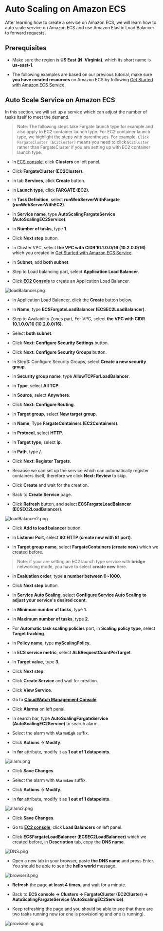 # Auto Scaling on Amazon ECS

After learning how to create a service on Amazon ECS, we will learn how to auto scale service on Amazon ECS and use Amazon Elastic Load Balancer to forward requests.

## Prerequisites
* Make sure the region is **US East (N. Virginia)**, which its short name is **us-east-1**.

* The following examples are based on our previous tutorial, make sure **you have created resources** on Amazon ECS by following [Get Started with Amazon ECS Service](../202-Get-Started-with-Amazon-ECS-Service/README.md).

## Auto Scale Service on Amazon ECS
In this section, we will set up a service which can adjust the number of tasks itself to meet the demand. 

> Note: The following steps take Fargate launch type for example and also apply to EC2 container launch type. For EC2 container launch type, we highlight the steps with parentheses. For example, `Click FargateCluster (EC2Cluster)` means you need to click `EC2Cluster` rather than FargateCluster if you are setting up with EC2 container launch type.

* In [ECS console](https://console.aws.amazon.com/ecs/home?region=us-east-1#/clusters), click **Clusters** on left panel. 

* Click **FargateCluster (EC2Cluster)**.

* In tab **Services**, click **Create** button.

* In **Launch type**, click **FARGATE (EC2)**.

* In **Task Definition**, select **runWebServerWithFargate (runWebServerWithEC2)**.

* In **Service name**, type **AutoScalingFargateService (AutoScalingEC2Service)**.

* In **Number of tasks**, type **1**.

* Click **Next step** button.

* In Cluster VPC, select **the VPC with CIDR 10.1.0.0/16 (10.2.0.0/16)** which you created in [Get Started with Amazon ECS Service](../202-Get-Started-with-Amazon-ECS-Service/README.md).

* In **Subnet**, add **both subnet**.

* Step to Load balancing part, select **Application Load Balancer**.

* Click [**EC2 Console**](https://us-east-1.console.aws.amazon.com/ec2/v2/home?region=us-east-1#SelectCreateELBWizard:) to create an Application Load Balancer.

![loadBalancer.png](../images/loadBalancer.png)

* In Application Load Balancer, click the **Create** button below.

* In **Name**, type **ECSFargateLoadBalancer (ECSEC2LoadBalancer)**.

* Step to Availability Zones part, For VPC, select **the VPC with CIDR 10.1.0.0/16 (10.2.0.0/16)**.

* Select **both subnet**.

* Click **Next: Configure Security Settings** button.

* Click **Next: Configure Security Groups** button.

* In Step3: Configure Security Groups, select **Create a new security group**.

* In **Security group name**, type **AllowTCPForLoadBalancer**.

* In **Type**, select **All TCP**.

* In **Source**, select **Anywhere**.

* Click **Next: Configure Routing**.

* In **Target group**, select **New target group**.

* In **Name**, Type **FargateContainers (EC2Containers)**.

* In **Protocol**, select **HTTP**.

* In **Target type**, select **ip**.

* In **Path**, type **/**.

* Click **Next: Register Targets**.

* Because we can set up the service which can automatically register containers itself, therefore we click **Next: Review** to skip.

* Click **Create** and wait for the creation.

* Back to **Create Service** page.

* Click **Refresh** button, and select **ECSFargateLoadBalancer (ECSEC2LoadBalancer)**.

![loadBalancer2.png](../images/loadBalancer2.png)

* Click **Add to load balancer** button.

* In **Listener Port**, select **80:HTTP (create new with 81 port)**.

* In **Target group name**, select **FargateContainers (create new)** which we created before.

>Note: if your are setting an EC2 launch type service with **bridge** networking mode, you have to select **create new** here.

* In **Evaluation order**, type **a number between 0~1000**.

* Click **Next step** button.

* In **Service Auto Scaling**, select **Configure Service Auto Scaling to adjust your service's desired count**.

* In **Minimum number of tasks**, type **1**.

* In **Maximum number of tasks**, type **2**.

* For **Automatic task scaling policies** part, in **Scaling policy type**, select **Target tracking**.

* In **Policy name**, type **myScalingPolicy**.

* In **ECS service metric**, select **ALBRequestCountPerTarget**.

* In **Target value**, type **3**.

* Click **Next step**.

* Click **Create Service** and wait for creation.

* Click **View Service**.

* Go to [**CloudWatch Management Console**](https://console.aws.amazon.com/cloudwatch/home?region=us-east-1#dashboard:).

* Click **Alarms** on left penal.

* In search bar, type **AutoScalingFargateService (AutoScalingEC2Service)** to search alarm.

* Select the alarm with **`AlarmHigh`** suffix.

* Click **Actions -> Modify**.

* In **for** attribute, modify it as **1 out of 1 datapoints**.

![alarm.png](../images/alarm.png)

* Click **Save Changes**.

* Select the alarm with **`AlarmLow`** suffix.

* Click **Actions -> Modify**.

* In **for** attribute, modify it as **1 out of 1 datapoints**.

![alarm2.png](../images/alarm2.png)

* Click **Save Changes**.

* Go to [**EC2 console**](https://console.aws.amazon.com/ec2/v2/home?region=us-east-1), click **Load Balancers** on left panel.

* Click **ECSFargateLoadBalancer (ECSEC2LoadBalancer)** which we created before, in **Description** tab, copy the **DNS name**.

![DNS.png](../images/DNS.png)

* Open a new tab in your browser, paste **the DNS name** and press Enter. You should be able to see the **hello world** message.

![browser3.png](../images/browser3.png) 

* **Refresh** the page **at least 4 times**, and wait for a minute.

* Back to **ECS console -> Clusters -> FargateCluster (EC2Cluster) -> AutoScalingFargateService (AutoScalingEC2Service)**.

* Keep refreshing the page and you should be able to see that there are two tasks running now (or one is provisioning and one is running).

![provisioning.png](../images/provisioning.png)


<!-- 

## Auto Scale Fargate Service on Amazon ECS
While using Fargate, we can scale the service to fit our requrement without taking care of instances. In this section, we will create a service which can adjust the number of tasks automatically. The task we defined includes a container serving as a web server.

* In [ECS console](https://console.aws.amazon.com/ecs/home?region=us-east-1#/clusters), click **Clusters** on left panel. 

* Click **FargateCluster**.

* In tab **Services**, click **Create** button.

* In **Launch type**, click **FARGATE**.

* In **Task Definition**, select **runWebServerWithFargate**.

* In **Service name**, type **AutoScalingFargateService**.

* In **Number of tasks**, type **1**.

* Click **Next step** button.

* In Cluster VPC, select **the VPC with CIDR 10.1.0.0/16** which you created in [Get Started with Amazon ECS Service](../202-Get-Started-with-Amazon-ECS-Service/README.md).

* In **Subnet**, add **both subnet**.

* Step to Load balancing part, select **Application Load Balancer**.

* Click [**EC2 Console**](https://us-east-1.console.aws.amazon.com/ec2/v2/home?region=us-east-1#SelectCreateELBWizard:) to create an Application Load Balancer.

![loadBalancer.png](../images/loadBalancer.png)

* In Application Load Balancer, click the **Create** button below.

* In **Name**, type **ECSFargateLoadBalancer**.

* Step to Availability Zones part, For VPC, select **the VPC with CIDR 10.1.0.0/16**.

* Select **both subnet**.

* Click **Next: Configure Security Settings** button.

* Click **Next: Configure Security Groups** button.

* In Step3: Configure Security Groups, select **Create a new security group**.

* In **Security group name**, type **AllowHTTPForLoadBalancer**.

* In **Type**, select **HTTP**.

* In **Source**, select **Anywhere**.

* Click **Next: Configure Routing**.

* In **Target group**, select **New target group**.

* In **Name**, Type **FargateContainers**.

* In **Protocol**, select **HTTP**.

* In **Target type**, select **ip**.

* In **Path**, type **/**.

* Click **Next: Register Targets**.

* Because we can set up the service to automatically register containers, therefore we click **Next: Review** to skip.

* Click **Create** and wait for the creation.

* Back to **Create Service** page.

* Click **Refresh** button, and select **ECSFargateLoadBalancer**.

![loadBalancer2.png](../images/loadBalancer2.png)

* Click **Add to load balancer** button.

* In **Listener Port**, select **80:HTTP**.

* In **Target group name**, select **FargateContainers** which we created before.

* Click **Next step** button.

* In **Service Auto Scaling**, select **Configure Service Auto Scaling to adjest your service's desired count**.

* In **Minimum number of tasks**, type **1**.

* In **Maximum number of tasks**, type **2**.

* In **IAM role for Service Auto Scaling**, select **Create new role**.

* For **Automatic task scaling policies** part, in **Scaling policy type**, select **Target tracking**.

* In **Policy name**, type **myScalingPolicy**.

* In **ECS service metric**, select **ALBRequestCountPerTarget**.

* In **Target value**, type **3**.

* Click **Next step**.

* Click **Create Service** and wait for creation.

* Click **View Service**.

* Go to [**CloudWatch Management Console**](https://console.aws.amazon.com/cloudwatch/home?region=us-east-1#dashboard:).

* Click **Alarms** on left penal.

* In search bar, type **AutoScalingFargateService** to search alarm.

* Select the alarm with **`AlarmHigh`** suffix.

* Click **Actions -> Modify**.

* In **for** attribute, modify it as **1 out of 1 datapoints**.

![alarm.png](../images/alarm.png)

* Click **Save Changes**.

* Select the alarm with **`AlarmLow`** suffix.

* Click **Actions -> Modify**.

* In **for** attribute, modify it as **1 out of 1 datapoints**.

![alarm2.png](../images/alarm2.png)

* Click **Save Changes**.

* Go to [**EC2 console**](https://console.aws.amazon.com/ec2/v2/home?region=us-east-1), click **Load Balancers** on left panel.

* Click **ECSFargateLoadBalancer** which we created before, in **Description** tab, copy the **DNS name**.

![DNS.png](../images/DNS.png)

* Open a new tab in your browser, paste **the DNS name** and press Enter. You should be able to see the **hello world** message.

![browser3.png](../images/browser3.png) 

* **Refresh** the page **at least 4 times**, and wait for a minute.

* Back to **ECS console -> Clusters -> FargateCluster -> AutoScalingFargateService**.

* Keep refreshing the page and you should be able to see that there are two tasks running now (or one is provisioning and one is running).

![provisioning.png](../images/provisioning.png)


-->





<!--
## Auto Scale EC2 Service on Amazon ECS

* In Amazon ECS console, click **Clusters** on left panel. 

* Click **EC2Cluster**.

* In tab **Services**, click **Create** button.

* In **Launch type**, click **EC2**.

* In **Task Definition**, select **runWebServerWithEC2**.

* In **Service name**, type **AutoScalingEC2Service**.

* In **Number of tasks**, type **1**.

* Click **Next step** button.

* In Cluster VPC, select **the VPC with CIDR 10.2.0.0/16** which you created in [Get Started with Amazon ECS Service](../202-Get-Started-with-Amazon-ECS-Service/README.md).

* In **Subnet**, add **both subnet**.

* Step to Load balancing part, select **Application Load Balancer**.

* Click [**EC2 Console**](https://us-east-1.console.aws.amazon.com/ec2/v2/home?region=us-east-1#SelectCreateELBWizard:) to create an Application Load Balancer.

![loadBalancer.png](../images/loadBalancer.png)

* In Application Load Balancer, click the **Create** button below.

* In **Name**, type **ECSEC2LoadBalancer**.

* Step to Availability Zones part, For VPC, select **the VPC with CIDR 10.2.0.0/16**.

* Select **both subnet**.

* Click **Next: Configure Security Settings** button.

* Click **Next: Configure Security Groups** button.

* In Step3: Configure Security Groups, select **Create a new security group**.

* In **Security group name**, type **AllowHTTPForLoadBalancer**.

* In **Type**, select **HTTP**.

* In **Source**, select **Anywhere**.

* Click **Next: Configure Routing**.

* In **Target group**, select **New target group**.

* In **Name**, Type **EC2Containers**.

* In **Protocol**, select **HTTP**.

* In **Target type**, select **ip**.

* In **Path**, type **/**.

* Click **Next: Register Targets**.

* Because we can set up the service to automatically register containers, therefore we click **Next: Review** to skip.

* Click **Create** and wait for the creation.

* Back to **Create Service** page.

* Click **Refresh** button, and select **ECSEC2LoadBalancer**.

![loadBalancer2.png](../images/loadBalancer2.png)

* Click **Add to load balancer** button.

* In **Listener Port**, select **80:HTTP**.

* In **Target group name**, select **EC2Containers** which we created before.

* Click **Next step** button.

* In **Service Auto Scaling**, select **Configure Service Auto Scaling to adjest your service's desired count**.

* In **Minimum number of tasks**, type **1**.

* In **Maximum number of tasks**, type **2**.

* In **IAM role for Service Auto Scaling**, select **Create new role**.

* For **Automatic task scaling policies** part, in **Scaling policy type**, select **Target tracking**.

* In **Policy name**, type **myScalingPolicy**.

* In **ECS service metric**, select **ALBRequestCountPerTarget**.

* In **Target value**, type **3**.

* Click **Next step**.

* Click **Create Service** and wait for creation.

* Click **View Service**.

* Go to [**CloudWatch Management Console**](https://console.aws.amazon.com/cloudwatch/home?region=us-east-1#dashboard:).

* Click **Alarms** on left penal.

* In search bar, type **AutoScalingEC2Service** to search alarm.

* Select the alarm with **`AlarmHigh`** suffix.

* Click **Actions -> Modify**.

* In **for** attribute, modify it as **1 out of 1 datapoints**.

![alarm.png](../images/alarm.png)

* Click **Save Changes**.

* Select the alarm with **`AlarmLow`** suffix.

* Click **Actions -> Modify**.

* In **for** attribute, modify it as **1 out of 1 datapoints**.

![alarm2.png](../images/alarm2.png)

* Click **Save Changes**.

* Go to [**EC2 console**](https://console.aws.amazon.com/ec2/v2/home?region=us-east-1), click **Load Balancers** on left panel.

* Click **ECSEC2LoadBalancer** which we created before, in **Description** tab, copy the **DNS name**.

![DNS.png](../images/DNS.png)

* Open a new tab in your browser, paste **the DNS name** and press Enter. You should be able to see the **hello world** message.

![browser3.png](../images/browser3.png) 

* **Refresh** the page **at least 4 times**, and wait for a minute.

* Back to **ECS console -> Clusters -> EC2Cluster -> AutoScalingEC2Service**.

* Keep refreshing the page and you should be able to see that there are two tasks running now (or one is provisioning and one is running).

![provisioning.png](../images/provisioning.png)

-->

